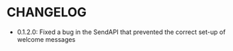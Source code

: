 # CHANGELOG
- 0.1.2.0: Fixed a bug in the SendAPI that prevented the correct set-up of welcome messages